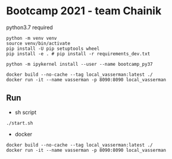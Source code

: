 # Bootcamp 2021 - team Chainik


python3.7 required
```
python -m venv venv
source venv/bin/activate
pip install -U pip setuptools wheel
pip install -e . # pip install -r requirements_dev.txt

python -m ipykernel install --user --name bootcamp_py37

docker build --no-cache --tag local_vasserman:latest ./
docker run -it --name vasserman -p 8090:8090 local_vasserman
```


## Run
* sh script
```
./start.sh
```
* docker
```
docker build --no-cache --tag local_vasserman:latest ./
docker run -it --name vasserman -p 8090:8090 local_vasserman
```
